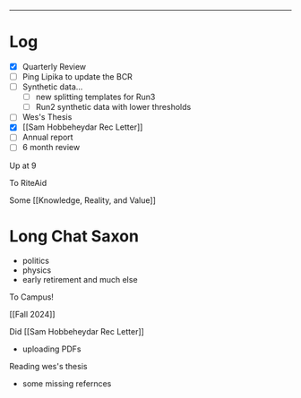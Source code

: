 

---

# Log


- [x] Quarterly Review
- [ ] Ping Lipika to update the BCR
- [ ] Synthetic data... 
	- [ ] new splitting templates for Run3 
	- [ ] Run2 synthetic data with lower thresholds
- [ ] Wes's Thesis
- [x] [[Sam Hobbeheydar Rec Letter]]
- [ ] Annual report
- [ ] 6 month review

Up at 9 

To RiteAid

Some [[Knowledge, Reality, and Value]]

# Long Chat Saxon
- politics
- physics
- early retirement and much else

To Campus!

[[Fall 2024]]

Did [[Sam Hobbeheydar Rec Letter]]
- uploading PDFs

Reading wes's thesis
- some missing refernces 